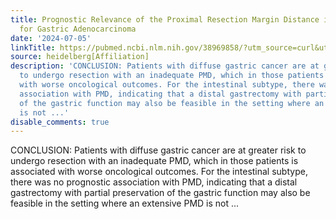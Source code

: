 ```yaml
---
title: Prognostic Relevance of the Proximal Resection Margin Distance in Distal Gastrectomy
  for Gastric Adenocarcinoma
date: '2024-07-05'
linkTitle: https://pubmed.ncbi.nlm.nih.gov/38969858/?utm_source=curl&utm_medium=rss&utm_campaign=pubmed-2&utm_content=1FakS-2QOkCT8HsMOQP1bCRQ4YzyumYOmxmF0moLsQ3dFB1E9V&fc=20220326224207&ff=20240706182815&v=2.18.0.post9+e462414
source: heidelberg[Affiliation]
description: 'CONCLUSION: Patients with diffuse gastric cancer are at greater risk
  to undergo resection with an inadequate PMD, which in those patients is associated
  with worse oncological outcomes. For the intestinal subtype, there was no prognostic
  association with PMD, indicating that a distal gastrectomy with partial preservation
  of the gastric function may also be feasible in the setting where an extensive PMD
  is not ...'
disable_comments: true
---
```

CONCLUSION: Patients with diffuse gastric cancer are at greater risk to undergo resection with an inadequate PMD, which in those patients is associated with worse oncological outcomes. For the intestinal subtype, there was no prognostic association with PMD, indicating that a distal gastrectomy with partial preservation of the gastric function may also be feasible in the setting where an extensive PMD is not ...